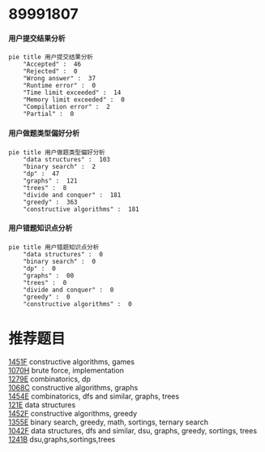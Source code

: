 # 89991807

<!-- tabs:start -->



#### **用户提交结果分析**

```mermaid
pie title 用户提交结果分析
    "Accepted" :  46
    "Rejected" :  0
    "Wrong answer" :  37
    "Runtime error" :  0
    "Time limit exceeded" :  14
    "Memory limit exceeded" :  0
    "Compilation error" :  2
    "Partial" :  0
```

#### **用户做题类型偏好分析**

```mermaid
pie title 用户做题类型偏好分析
    "data structures" :  103
    "binary search" :  2
    "dp" :  47
    "graphs" :  121
    "trees" :  8
    "divide and conquer" :  181
    "greedy" :  363
    "constructive algorithms" :  181
```
#### **用户错题知识点分析**

```mermaid
pie title 用户错题知识点分析
    "data structures" :  0
    "binary search" :  0
    "dp" :  0
    "graphs" :  00
    "trees" :  0
    "divide and conquer" :  0
    "greedy" :  0
    "constructive algorithms" :  0
```



<!-- tabs:end -->
# 推荐题目
[1451F](https://codeforces.com/contest/1451/problem/F)		constructive algorithms,
                        games		  
[1070H](https://codeforces.com/contest/1070/problem/H)		brute force,
                        implementation		  
[1279E](https://codeforces.com/contest/1279/problem/E)		combinatorics,
                        dp		  
[1068C](https://codeforces.com/contest/1068/problem/C)		constructive algorithms,
                        graphs		  
[1454E](https://codeforces.com/contest/1454/problem/E)		combinatorics,
                        dfs and similar,
                        graphs,
                        trees		  
[121E](https://codeforces.com/contest/121/problem/E)		data structures		  
[1452F](https://codeforces.com/contest/1452/problem/F)		constructive algorithms,
                        greedy		  
[1355E](https://codeforces.com/contest/1355/problem/E)		binary search,
                        greedy,
                        math,
                        sortings,
                        ternary search		  
[1042F](https://codeforces.com/contest/1042/problem/F)		data structures,
                        dfs and similar,
                        dsu,
                        graphs,
                        greedy,
                        sortings,
                        trees		  
[1241B](https://codeforces.com/contest/1241/problem/B)		dsu,graphs,sortings,trees		  
